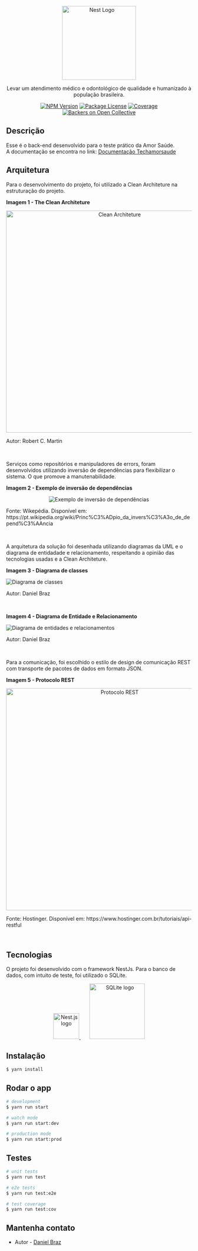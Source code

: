 <p align="center">
  <a href="http://nestjs.com/" target="blank"><img src="https://www.amorsaude.com.br/wp-content/themes/amorsaude/assets/images/amorsaude-logo.svg" width="200" alt="Nest Logo" /></a>
</p>

  <p align="center">Levar um atendimento médico e odontológico de qualidade e humanizado à população brasileira.</p>
<p align="center">
  <a href="" target="_blank"><img src="https://img.shields.io/npm/v/@nestjs/core.svg" alt="NPM Version" /></a>
  <a href="" target="_blank"><img src="https://img.shields.io/badge/license-MIT-yellow" alt="Package License" /></a>
  <a href="" target="_blank"><img src="https://img.shields.io/badge/coverage-71%25-green5" alt="Coverage" /></a>
  <a href="" target="_blank"><img src="https://img.shields.io/badge/backers-1-red" alt="Backers on Open Collective" /></a>
</p>

## Descrição

Esse é o back-end desenvolvido para o teste prático da Amor Saúde.
</br>
A documentação se encontra no link: [Documentação Techamorsaude](https://documenter.getpostman.com/view/9868741/2s9YkgC4cN)

## Arquitetura

Para o desenvolvimento do projeto, foi utilizado a Clean Architeture na estruturação do projeto.
</br>

**Imagem 1 - The Clean Architeture**

<p align="center">
  <img src="https://miro.medium.com/v2/resize:fit:4800/format:webp/0*iU9Ks05_GTtGh6zV.jpg" width="600" alt="Clean Architeture" />
  <p>Autor: Robert C. Martin</p>
</p>
</br>

Serviços como repositórios e manipuladores de errors, foram desenvolvidos utilizando inversão de dependências para flexibilizar o sistema. O que promove a manutenabilidade.

**Imagem 2 - Exemplo de inversão de dependências**
<p align="center">
  <img src="https://upload.wikimedia.org/wikipedia/commons/8/8d/DIPLayersPattern.png" alt="Exemplo de inversão de dependências" />
  <p>Fonte: Wikepédia. Disponível em: https://pt.wikipedia.org/wiki/Princ%C3%ADpio_da_invers%C3%A3o_de_depend%C3%AAncia</p>
</p>
</br>

A arquitetura da solução foi desenhada utilizando diagramas da UML e o diagrama de entidadade e relacionamento, respeitando a opinião das tecnologias usadas e a Clean Architeture.

**Imagem 3 - Diagrama de classes**

<img src="https://amor-saude.s3.amazonaws.com/Entities+class+diagram.jpg" alt="Diagrama de classes" />
<p>Autor: Daniel Braz</p>
<br/>

**Imagem 4 - Diagrama de Entidade e Relacionamento**

<img src="https://amor-saude.s3.amazonaws.com/Diagrama+de+entidade+e++relacionamentos.jpg" alt="Diagrama de entidades e relacionamentos" />
<p>Autor: Daniel Braz</p>
</br>

Para a comunicação, foi escolhido o estilo de design de comunicação REST com transporte de pacotes de dados em formato JSON.

**Imagem 5 - Protocolo REST**

<p align="center">
  <img src="https://www.hostinger.com.br/tutoriais/wp-content/uploads/sites/12/2022/02/Rest-API.webp" width="600" alt="Protocolo REST" />
  <p>Fonte: Hostinger. Disponível em: https://www.hostinger.com.br/tutoriais/api-restful</p>
</p>
</br>

## Tecnologias

O projeto foi desenvolvido com o framework NestJs. Para o banco de dados, com intuito de teste, foi utilizado o SQLite.

<p align="center">
  <a href="https://nestjs.com/">
    <img src="https://camo.githubusercontent.com/5f54c0817521724a2deae8dedf0c280a589fd0aa9bffd7f19fa6254bb52e996a/68747470733a2f2f6e6573746a732e636f6d2f696d672f6c6f676f2d736d616c6c2e737667" width="70" alt="Nest.js logo">
  </a>
  &nbsp;
  &nbsp;
  &nbsp;
  <a href="https://www.sqlite.org/index.html">
    <img src="https://upload.wikimedia.org/wikipedia/commons/thumb/3/38/SQLite370.svg/1200px-SQLite370.svg.png" width="150" alt="SQLite logo">
  </a>
</p>

## Instalação

```bash
$ yarn install
```

## Rodar o app

```bash
# development
$ yarn run start

# watch mode
$ yarn run start:dev

# production mode
$ yarn run start:prod
```

## Testes

```bash
# unit tests
$ yarn run test

# e2e tests
$ yarn run test:e2e

# test coverage
$ yarn run test:cov
```

## Mantenha contato

- Autor - [Daniel Braz](https://www.linkedin.com/in/dbrazl/)
